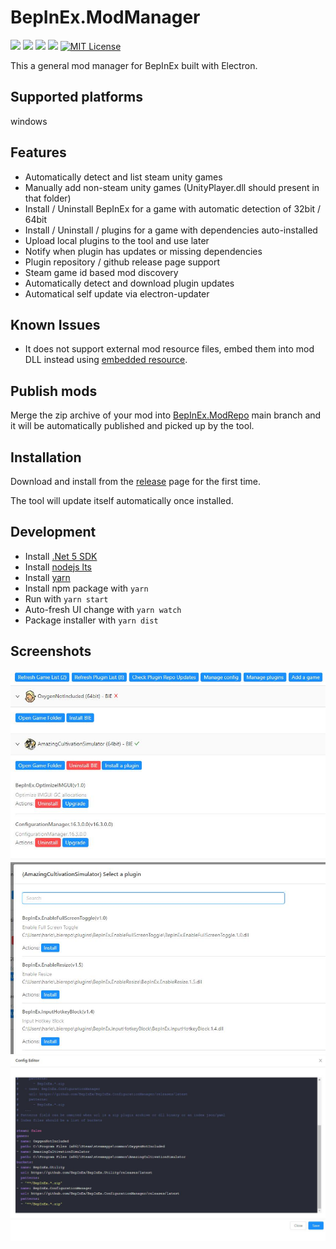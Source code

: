 # BepInEx.ModManager
[![](https://img.shields.io/github/downloads/hanabi1224/BepInEx.ModManager/total.svg)](https://github.com/hanabi1224/BepInEx.ModManager/releases)
[![](https://img.shields.io/github/downloads/hanabi1224/BepInEx.ModManager/latest/total.svg)](https://github.com/hanabi1224/BepInEx.ModManager/releases/latest)
[![](https://img.shields.io/github/v/release/hanabi1224/BepInEx.ModManager)](https://github.com/hanabi1224/BepInEx.ModManager/releases/latest)
[![](https://github.com/hanabi1224/BepInEx.ModManager/actions/workflows/main.yml/badge.svg)](https://github.com/hanabi1224/BepInEx.ModManager/actions/workflows/main.yml)
[![MIT License](https://img.shields.io/github/license/hanabi1224/BepInEx.ModManager.svg)](https://github.com/hanabi1224/BepInEx.ModManager/blob/main/LICENSE)

This a general mod manager for BepInEx built with Electron.

## Supported platforms

windows

## Features

- Automatically detect and list steam unity games
- Manually add non-steam unity games (UnityPlayer.dll should present in that folder)
- Install / Uninstall BepInEx for a game with automatic detection of 32bit / 64bit
- Install / Uninstall / plugins for a game with dependencies auto-installed
- Upload local plugins to the tool and use later
- Notify when plugin has updates or missing dependencies
- Plugin repository / github release page support
- Steam game id based mod discovery
- Automatically detect and download plugin updates
- Automatical self update via electron-updater

## Known Issues

- It does not support external mod resource files, embed them into mod DLL instead using [embedded resource](https://docs.microsoft.com/en-us/dotnet/api/system.reflection.assembly.getmanifestresourcestream?view=net-5.0#System_Reflection_Assembly_GetManifestResourceStream_System_String_).

## Publish mods

Merge the zip archive of your mod into [BepInEx.ModRepo](https://github.com/hanabi1224/BepInEx.ModRepo) main branch and it will be automatically published and picked up by the tool.

## Installation

Download and install from the [release](https://github.com/hanabi1224/BepInEx.ModManager/releases/latest) page for the first time.

The tool will update itself automatically once installed.

## Development

<!-- - Install [.Net Framework 4.6.2 SDK](https://dotnet.microsoft.com/download/dotnet-framework/thank-you/net462-developer-pack-offline-installer) -->
- Install [.Net 5 SDK](https://dotnet.microsoft.com/download/dotnet/5.0)
- Install [nodejs lts](https://nodejs.org/en/)
- Install [yarn](https://classic.yarnpkg.com/en/docs/install#windows-stable)
- Install npm package with ```yarn```
- Run with ```yarn start```
- Auto-fresh UI change with ```yarn watch```
- Package installer with ```yarn dist```

## Screenshots

![ss1](doc/screenshots/ss1.jpg)
![ss2](doc/screenshots/ss2.jpg)
![ss3](doc/screenshots/ss3.jpg)
